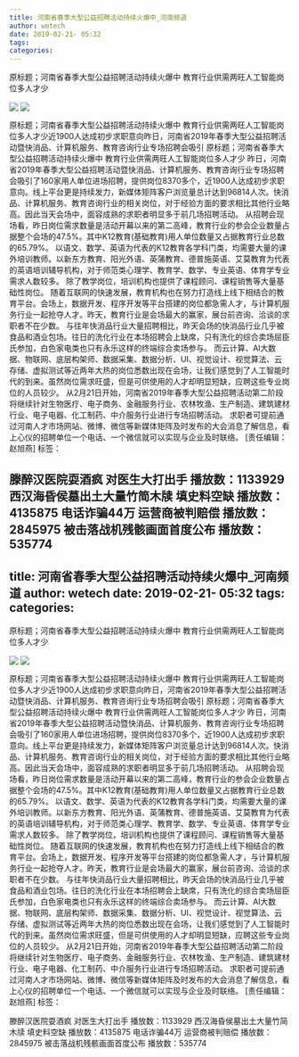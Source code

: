 ```yaml
---
title: 河南省春季大型公益招聘活动持续火爆中_河南频道
author: wetech
date: 2019-02-21- 05:32
tags: 
categories: 
---
```

原标题；河南省春季大型公益招聘活动持续火爆中 教育行业供需两旺人工智能岗位多人才少
<!-- more -->
                
<img align="center" border="0" src="http://p0.ifengimg.com/a/2019_08/b603591e01d0595_size127_w400_h300.jpg" />
                
<img align="center" border="0" src="http://p2.ifengimg.com/a/2016/0810/204c433878d5cf9size1_w16_h16.png" />
            
原标题；河南省春季大型公益招聘活动持续火爆中 教育行业供需两旺人工智能岗位多人才少近1900人达成初步求职意向昨日，河南省2019年春季大型公益招聘活动暨快消品、计算机服务、教育咨询行业专场招聘会吸引
原标题；河南省春季大型公益招聘活动持续火爆中 教育行业供需两旺人工智能岗位多人才少
昨日，河南省2019年春季大型公益招聘活动暨快消品、计算机服务、教育咨询行业专场招聘会吸引了160家用人单位进场招聘，提供岗位8370多个，近1900人达成初步求职意向。线上平台更是持续发力，新媒体矩阵客户浏览量总计达到96814人次。快消品、计算机服务、教育咨询行业的相关岗位，对于经验方面的要求相比其他行业略高。因此当天会场中，面容成熟的求职者明显多于前几场招聘活动。
从招聘会现场看，昨日岗位需求数量是活动开幕以来的第二高峰，教育行业的参会企业数量占据整个会场的47.5%。其中K12教育(基础教育)用人单位数量又占据教育行业总数的65.79%。
以语文、数学、英语为代表的K12教育各学科门类，均需要大量的课外培训教师。以新东方教育、阳光外语、英蒲教育、德普施英语、艾莫教育为代表的英语培训辅导机构，对于师范类心理学、教育学、数学、专业英语、体育学专业需求人数较多。
除了教学岗位，培训机构也提供了课程顾问、课程销售等大量基础性岗位。
随着互联网的快速发展，教育机构也在努力打造线上线下相结合的教育平台。会场上，数据开发、程序开发等平台搭建的岗位都急需人才，与计算机服务行业一起抢夺人才。昨天，教育行业是会场最大的赢家，展台前咨询、洽谈的求职者不在少数。
与往年快消品行业大量招聘相比，昨天会场的快消品行业几乎被食品和酒业包场。往日的洗化行业在本场招聘会上缺席，只有洗化的综合卖场屈臣氏参加，白色家电类也只有永乐这样的终端综合卖场参与。
而云计算、AI大数据、物联网、底层构架师、数据采集、数据分析、UI、视觉设计、视觉算法、云存储、虚拟测试等近两年大热的岗位悉数出现在会场，让我们感觉到了人工智能时代的到来。虽然岗位需求旺盛，但是可供使用的人才却明显短缺，应聘这些专业岗位的人员较少。
从2月21日开始，河南省2019年春季大型公益招聘活动第二阶段将继续针对生物医疗、电子商务、金融服务行业、农林牧渔、生产制造、建筑建材行业、电子电器、化工制药、中介服务行业进行专场招聘活动。
求职者可提前通过河南人才市场网站、微博、微信等新媒体矩阵及时发布的大会消息了解信息，看上心仪的招聘单位一个电话、一个微信就可以实现与企业及时联络。
[责任编辑：赵旭燕]
标签：
 
             
滕醉汉医院耍酒疯 对医生大打出手
播放数：1133929
西汉海昏侯墓出土大量竹简木牍 填史料空缺
播放数：4135875
电话诈骗44万 运营商被判赔偿
播放数：2845975
被击落战机残骸画面首度公布
播放数：535774
---
title: 河南省春季大型公益招聘活动持续火爆中_河南频道
author: wetech
date: 2019-02-21- 05:32
tags: 
categories: 
---
原标题；河南省春季大型公益招聘活动持续火爆中 教育行业供需两旺人工智能岗位多人才少
<!-- more -->
                
<img align="center" border="0" src="http://p0.ifengimg.com/a/2019_08/b603591e01d0595_size127_w400_h300.jpg" />
                
<img align="center" border="0" src="http://p2.ifengimg.com/a/2016/0810/204c433878d5cf9size1_w16_h16.png" />
            
原标题；河南省春季大型公益招聘活动持续火爆中 教育行业供需两旺人工智能岗位多人才少近1900人达成初步求职意向昨日，河南省2019年春季大型公益招聘活动暨快消品、计算机服务、教育咨询行业专场招聘会吸引
原标题；河南省春季大型公益招聘活动持续火爆中 教育行业供需两旺人工智能岗位多人才少
昨日，河南省2019年春季大型公益招聘活动暨快消品、计算机服务、教育咨询行业专场招聘会吸引了160家用人单位进场招聘，提供岗位8370多个，近1900人达成初步求职意向。线上平台更是持续发力，新媒体矩阵客户浏览量总计达到96814人次。快消品、计算机服务、教育咨询行业的相关岗位，对于经验方面的要求相比其他行业略高。因此当天会场中，面容成熟的求职者明显多于前几场招聘活动。
从招聘会现场看，昨日岗位需求数量是活动开幕以来的第二高峰，教育行业的参会企业数量占据整个会场的47.5%。其中K12教育(基础教育)用人单位数量又占据教育行业总数的65.79%。
以语文、数学、英语为代表的K12教育各学科门类，均需要大量的课外培训教师。以新东方教育、阳光外语、英蒲教育、德普施英语、艾莫教育为代表的英语培训辅导机构，对于师范类心理学、教育学、数学、专业英语、体育学专业需求人数较多。
除了教学岗位，培训机构也提供了课程顾问、课程销售等大量基础性岗位。
随着互联网的快速发展，教育机构也在努力打造线上线下相结合的教育平台。会场上，数据开发、程序开发等平台搭建的岗位都急需人才，与计算机服务行业一起抢夺人才。昨天，教育行业是会场最大的赢家，展台前咨询、洽谈的求职者不在少数。
与往年快消品行业大量招聘相比，昨天会场的快消品行业几乎被食品和酒业包场。往日的洗化行业在本场招聘会上缺席，只有洗化的综合卖场屈臣氏参加，白色家电类也只有永乐这样的终端综合卖场参与。
而云计算、AI大数据、物联网、底层构架师、数据采集、数据分析、UI、视觉设计、视觉算法、云存储、虚拟测试等近两年大热的岗位悉数出现在会场，让我们感觉到了人工智能时代的到来。虽然岗位需求旺盛，但是可供使用的人才却明显短缺，应聘这些专业岗位的人员较少。
从2月21日开始，河南省2019年春季大型公益招聘活动第二阶段将继续针对生物医疗、电子商务、金融服务行业、农林牧渔、生产制造、建筑建材行业、电子电器、化工制药、中介服务行业进行专场招聘活动。
求职者可提前通过河南人才市场网站、微博、微信等新媒体矩阵及时发布的大会消息了解信息，看上心仪的招聘单位一个电话、一个微信就可以实现与企业及时联络。
[责任编辑：赵旭燕]
标签：
 
             
滕醉汉医院耍酒疯 对医生大打出手
播放数：1133929
西汉海昏侯墓出土大量竹简木牍 填史料空缺
播放数：4135875
电话诈骗44万 运营商被判赔偿
播放数：2845975
被击落战机残骸画面首度公布
播放数：535774
